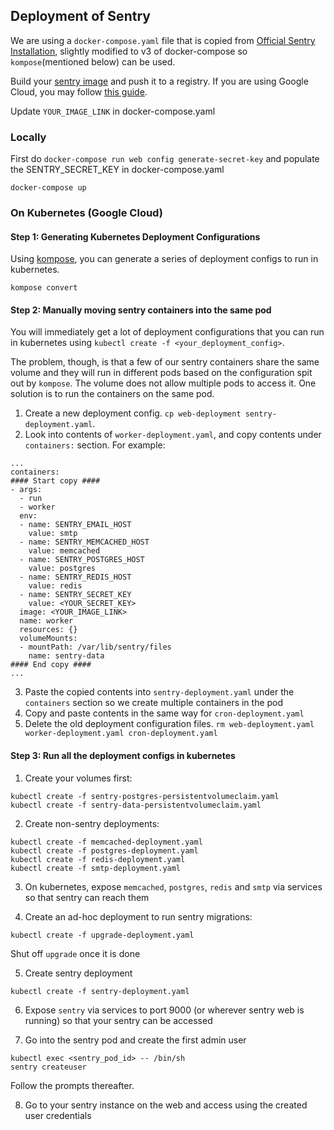 ## Deployment of Sentry

We are using a `docker-compose.yaml` file that is copied from [Official Sentry Installation](https://github.com/getsentry/onpremise/blob/master/docker-compose.yml), slightly modified to v3 of docker-compose so `kompose`(mentioned below) can be used.

Build your [sentry image](https://github.com/getsentry/onpremise) and push it to a registry. If you are using Google Cloud, you may follow [this guide](https://cloud.google.com/container-registry/docs/pushing-and-pulling).

Update `YOUR_IMAGE_LINK` in docker-compose.yaml

### Locally

First do `docker-compose run web config generate-secret-key` and populate the SENTRY_SECRET_KEY in docker-compose.yaml

`docker-compose up`

### On Kubernetes (Google Cloud)

#### Step 1: Generating Kubernetes Deployment Configurations

Using [kompose](http://kompose.io/), you can generate a series of deployment configs to run in kubernetes.

`kompose convert`

#### Step 2: Manually moving sentry containers into the same pod

You will immediately get a lot of deployment configurations that you can run in kubernetes using `kubectl create -f <your_deployment_config>`.

The problem, though, is that a few of our sentry containers share the same volume and they will run in different pods based on the configuration spit out by `kompose`. The volume does not allow multiple pods to access it. One solution is to run the containers on the same pod.

1. Create a new deployment config. `cp web-deployment sentry-deployment.yaml`.
2. Look into contents of `worker-deployment.yaml`, and copy contents under `containers:` section. For example:

```
...
containers:
#### Start copy ####
- args:
  - run
  - worker
  env:
  - name: SENTRY_EMAIL_HOST
    value: smtp
  - name: SENTRY_MEMCACHED_HOST
    value: memcached
  - name: SENTRY_POSTGRES_HOST
    value: postgres
  - name: SENTRY_REDIS_HOST
    value: redis
  - name: SENTRY_SECRET_KEY
    value: <YOUR_SECRET_KEY>
  image: <YOUR_IMAGE_LINK>
  name: worker
  resources: {}
  volumeMounts:
  - mountPath: /var/lib/sentry/files
    name: sentry-data
#### End copy ####
...
```

3. Paste the copied contents into `sentry-deployment.yaml` under the `containers` section so we create multiple containers in the pod
4. Copy and paste contents in the same way for `cron-deployment.yaml`
5. Delete the old deployment configuration files. `rm web-deployment.yaml worker-deployment.yaml cron-deployment.yaml`

#### Step 3: Run all the deployment configs in kubernetes

1. Create your volumes first:

```
kubectl create -f sentry-postgres-persistentvolumeclaim.yaml
kubectl create -f sentry-data-persistentvolumeclaim.yaml
```

2. Create non-sentry deployments:

```
kubectl create -f memcached-deployment.yaml
kubectl create -f postgres-deployment.yaml
kubectl create -f redis-deployment.yaml
kubectl create -f smtp-deployment.yaml
```

3. On kubernetes, expose `memcached`, `postgres`, `redis` and `smtp` via services so that sentry can reach them

4. Create an ad-hoc deployment to run sentry migrations:

```
kubectl create -f upgrade-deployment.yaml
```

Shut off `upgrade` once it is done

5. Create sentry deployment

```
kubectl create -f sentry-deployment.yaml
```

6. Expose `sentry` via services to port 9000 (or wherever sentry web is running) so that your sentry can be accessed

7. Go into the sentry pod and create the first admin user

```
kubectl exec <sentry_pod_id> -- /bin/sh
sentry createuser
```

Follow the prompts thereafter.

8. Go to your sentry instance on the web and access using the created user credentials
